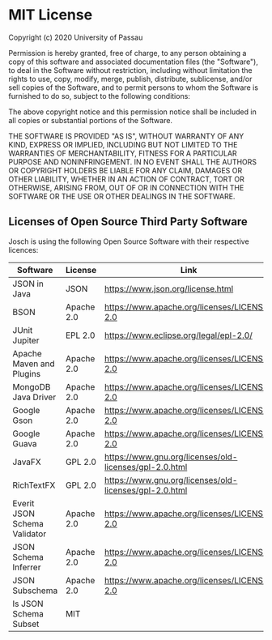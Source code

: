 # MIT License

Copyright (c) 2020 University of Passau

Permission is hereby granted, free of charge, to any person obtaining a copy of this software and
 associated documentation files (the "Software"), to deal in the Software without restriction, 
 including without limitation the rights to use, copy, modify, merge, publish, distribute, 
 sublicense, and/or sell copies of the Software, and to permit persons to whom the Software 
 is furnished to do so, subject to the following conditions:

The above copyright notice and this permission notice shall be included in all copies or substantial
 portions of the Software.

THE SOFTWARE IS PROVIDED "AS IS", WITHOUT WARRANTY OF ANY KIND, EXPRESS OR IMPLIED, INCLUDING BUT 
NOT LIMITED TO THE WARRANTIES OF MERCHANTABILITY, FITNESS FOR A PARTICULAR PURPOSE AND
 NONINFRINGEMENT. IN NO EVENT SHALL THE AUTHORS OR COPYRIGHT HOLDERS BE LIABLE FOR ANY CLAIM, 
 DAMAGES OR OTHER LIABILITY, WHETHER IN AN ACTION OF CONTRACT, TORT OR OTHERWISE, ARISING FROM,
  OUT OF OR IN CONNECTION WITH THE SOFTWARE OR THE USE OR OTHER DEALINGS IN THE SOFTWARE.
  
## Licenses of Open Source Third Party Software

Josch is using the following Open Source Software with their respective licences: 

| Software | License | Link |
|-----------|---------|------|
| JSON in Java | JSON |https://www.json.org/license.html| 
| BSON  | Apache 2.0 | https://www.apache.org/licenses/LICENSE-2.0 |
| JUnit Jupiter | EPL 2.0 | https://www.eclipse.org/legal/epl-2.0/ | 
| Apache Maven and Plugins | Apache 2.0 |https://www.apache.org/licenses/LICENSE-2.0|
| MongoDB Java Driver | Apache 2.0 |https://www.apache.org/licenses/LICENSE-2.0|
| Google Gson | Apache 2.0 |https://www.apache.org/licenses/LICENSE-2.0| 
| Google Guava | Apache 2.0 |https://www.apache.org/licenses/LICENSE-2.0| 
| JavaFX | GPL 2.0 | https://www.gnu.org/licenses/old-licenses/gpl-2.0.html|
| RichTextFX | GPL 2.0 | https://www.gnu.org/licenses/old-licenses/gpl-2.0.html| 
| Everit JSON Schema Validator | Apache 2.0 |https://www.apache.org/licenses/LICENSE-2.0| 
| JSON Schema Inferrer | Apache 2.0 |https://www.apache.org/licenses/LICENSE-2.0|
| JSON Subschema | Apache 2.0 |https://www.apache.org/licenses/LICENSE-2.0|
| Is JSON Schema Subset | MIT || 

